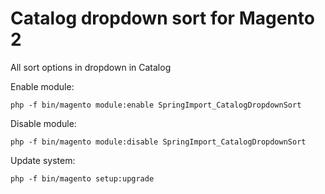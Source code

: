 # Catalog dropdown sort for Magento 2
All sort options in dropdown in Catalog

Enable module:
```
php -f bin/magento module:enable SpringImport_CatalogDropdownSort
```

Disable module:
```
php -f bin/magento module:disable SpringImport_CatalogDropdownSort
```

Update system:
```
php -f bin/magento setup:upgrade
```
